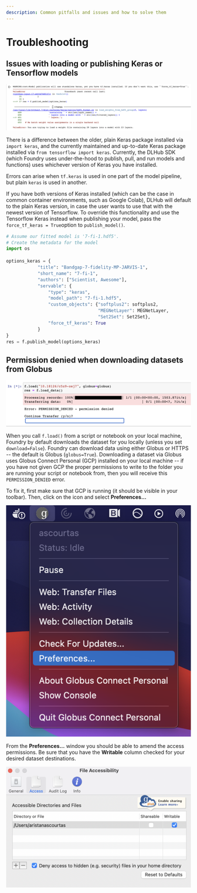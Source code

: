 ```yaml
---
description: Common pitfalls and issues and how to solve them
---
```


# Troubleshooting

## Issues with loading or publishing Keras or Tensorflow models

![A common error that arises when there is a Keras or Tensorflow version mismatch](../../.gitbook/assets/screen-shot-2021-07-15-at-10.05.40-am.png)

There is a difference between the older, plain Keras package installed via `import keras`, and the currently maintained and up-to-date Keras package installed via `from tensorflow import keras`. Currently, the DLHub SDK (which Foundry uses under-the-hood to publish, pull, and run models and functions) uses whichever version of Keras you have installed.

Errors can arise when `tf.keras` is used in one part of the model pipeline, but plain `keras` is used in another.

If you have both versions of Keras installed (which can be the case in common container environments, such as Google Colab), DLHub will default to the plain Keras version, in case the user wants to use that with the newest version of Tensorflow. To override this functionality and use the Tensorflow Keras instead when publishing your model, pass the `force_tf_keras = True`option to `publish_model()`.

```python
# Assume our fitted model is '7-fi-1.hdf5'.
# Create the metadata for the model
import os

options_keras = {
            "title": "Bandgap-7-fidelity-MP-JARVIS-1",
            "short_name": "7-fi-1",
            "authors": ["Scientist, Awesome"],
            "servable": {
                "type": "keras",
                "model_path": "7-fi-1.hdf5",
                "custom_objects": {"softplus2": softplus2, 
                                   "MEGNetLayer": MEGNetLayer,
                                   "Set2Set": Set2Set},
                "force_tf_keras": True
            }
}
res = f.publish_model(options_keras)
```

## Permission denied when downloading datasets from Globus

![A Globus PERMISSION\_DENIED error that occurs when a user tries to load() a dataset locally with globus=True.](<../.gitbook/assets/Screen Shot 2022-01-24 at 12.13.16 PM.png>)

When you call `f.load()` from a script or notebook on your local machine, Foundry by default downloads the dataset for you locally (unless you set `download=False`). Foundry can download data using either Globus or HTTPS -- the default is Globus (`globus=True`). Downloading a dataset via Globus uses Globus Connect Personal (GCP) installed on your local machine -- if you have not given GCP the proper permissions to write to the folder you are running your script or notebook from, then you will receive this `PERMISSION_DENIED` error.

To fix it, first make sure that GCP is running (it should be visible in your toolbar). Then, click on the icon and select **Preferences...**&#x20;

![Example of locating GCP in the toolbar and navigating to Preferences... on MacOS](<../.gitbook/assets/Screen Shot 2022-01-28 at 2.42.07 PM.png>)

From the **Preferences...** window you should be able to amend the access permissions. Be sure that you have the **Writable** column checked for your desired dataset destinations.

![Example Preferences... window with the Access tab selected to amend GCP permissions on MacOS. Add directory paths as needed to include destinations where you will be running code that uses Foundry. ](<../.gitbook/assets/Screen Shot 2022-01-28 at 2.39.02 PM.png>)

